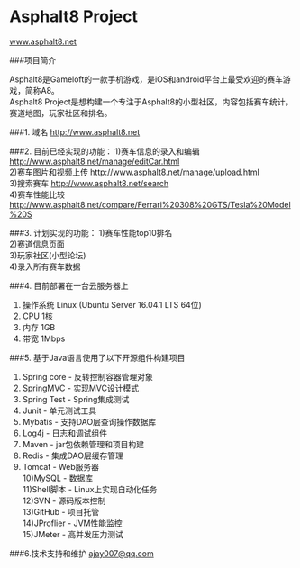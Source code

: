 # Asphalt8 Project
www.asphalt8.net

###项目简介

Asphalt8是Gameloft的一款手机游戏，是iOS和android平台上最受欢迎的赛车游戏，简称A8。<br>
Asphalt8 Project是想构建一个专注于Asphalt8的小型社区，内容包括赛车统计，赛道地图，玩家社区和排名。

###1. 域名 http://www.asphalt8.net

###2. 目前已经实现的功能：
1)赛车信息的录入和编辑 http://www.asphalt8.net/manage/editCar.html  <br>
2)赛车图片和视频上传   http://www.asphalt8.net/manage/upload.html   <br>
3)搜索赛车             http://www.asphalt8.net/search   <br>
4)赛车性能比较         http://www.asphalt8.net/compare/Ferrari%20308%20GTS/Tesla%20Model%20S <br>


###3. 计划实现的功能：
1)赛车性能top10排名  <br>
2)赛道信息页面 <br>
3)玩家社区(小型论坛) <br>
4)录入所有赛车数据 <br>

###4. 目前部署在一台云服务器上
1) 操作系统 Linux (Ubuntu Server 16.04.1 LTS 64位) <br>
2) CPU 1核 <br>
3) 内存 1GB <br>
4) 带宽 1Mbps <br>

###5. 基于Java语言使用了以下开源组件构建项目
1) Spring core  - 反转控制容器管理对象 <br>
2) SpringMVC    - 实现MVC设计模式 <br>
3) Spring Test  - Spring集成测试  <br>
4) Junit        - 单元测试工具 <br>
5) Mybatis      - 支持DAO层查询操作数据库 <br>
6) Log4j        - 日志和调试组件 <br>
7) Maven        - jar包依赖管理和项目构建 <br>
8) Redis        - 集成DAO层缓存管理 <br>
9) Tomcat       - Web服务器 <br>
10)MySQL        - 数据库 <br>
11)Shell脚本    - Linux上实现自动化任务 <br>
12)SVN          - 源码版本控制 <br>
13)GitHub       - 项目托管 <br>
14)JProflier    - JVM性能监控 <br>
15)JMeter       - 高并发压力测试 <br>

###6.技术支持和维护
ajay007@qq.com
